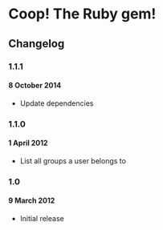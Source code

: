 # Coop! The Ruby gem!
## Changelog

### 1.1.1
#### 8 October 2014

- Update dependencies

### 1.1.0
#### 1 April 2012

- List all groups a user belongs to

### 1.0
#### 9 March 2012

- Initial release
